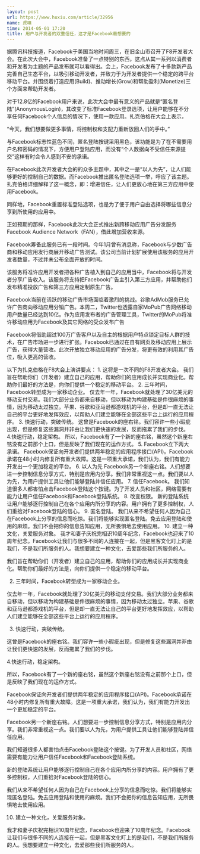 ```yaml
---
layout: post
url: https://www.huxiu.com/article/32956
name: 虎嗅
time: 2014-05-01 17:20
title: 用户与开发者的双重信任，这才是Facebook最想要的
---
```

据腾讯科技报道，Facebook于美国当地时间周三，在旧金山市召开了F8开发者大会。在此次大会中，Facebook准备了一点特别的东西，这点从其一系列以消费者和开发者为主题的产品发布就可以看得出。会上，Facebook发布了十多款新产品完善自己生态平台，以吸引移动开发者，并致力于为开发者提供一个稳定的跨平台移动平台。并围绕着打造应用(Build)、推动增长(Grow)和帮助盈利(Monetize)三个方面来帮助开发者。

对于12.8亿的Facebook用户来说，此次大会中最有意义的产品就是“匿名登陆”(AnonymousLogin)，其改变了标准Facebook登录选项，让用户能够在不分享任何Facebook个人信息的情况下，使用一款应用。扎克伯格在大会上表示，

“今天，我们想要做更多事情，将控制权和支配力重新放回人们的手中。”

与Facebook标志性蓝色不同，匿名登陆按键采用黑色，该功能是为了在不需要用户名和密码的情况下，方便用户登陆应用，而没有“个人数据向不受信任来源提交”这样有时会令人感到不安的承诺。

在Facebook此次开发者大会的的众多主题中，其中之一是“以人为先”，让人们能够更好的控制自己的数据。而Facebook推出匿名登陆选项一举，呼应了该主题。扎克伯格详细解释了这一概念，即：增进信任，让人们更放心地在第三方应用中使用Facebook。

同样地，Facebook重置标准登陆选项，也是为了便于用户自由选择将哪些信息分享到所使用的应用中。

正如预期的那样，Facebook此次大会正式推出新跨移动应用广告分发服务Facebook Audience Network（FAN），借此增加营收来源。

Facebook筹备此服务已有一段时间。今年1月曾有消息称，Facebook与少数广告商和移动应用发行商展开移动广告测试。该公司当前计划扩展使用该服务的应用开发者数量，不过并未公布全面开放的时间。

该服务将准许应用开发者把各种广告植入到自己的应用当中，Facebook将与开发者分享广告收入。该服务将支持把Facebook广告主引入第三方应用，并帮助他们发布精准投放广告和第三方应用定制原生广告。

Facebook当前在活跃的移动广告市场面临着激烈的挑战。谷歌AdMob服务已允许广告商向移动应用分销广告。本周二，Twitter也透露自家MoPub广告网络移动用户数量已经达到10亿。作为应用发布者的广告管理工具，Twitter的MoPub将准许移动应用为Facebook及其它网络的受众发布广告

Facebook将借助超过100万广告客户以及自主的根据用户特点锁定目标人群的技术，在广告市场进一步进行扩张。Facebook已通过在自有网页及移动应用上展示广告，获得大量营收。此次开放独立移动应用的广告分发，将更有效的利用其广告位，吸入更高的营收。

以下为扎克伯格在F8大会上演讲要点： 1. 这将是一次不同的F8开发者大会。 我们旨在帮助你们（开发者）建立自己的应用，帮助你们的应用成长并实现商业化。帮助你们最好的方法是，向你们提供一个稳定的移动平台。 2. 三年时间，Facebook转型成为一家移动企业。 仅去年一年，Facebook就处理了30亿美元的移动支付交易。我们大部分业务都来自移动，但以移动为构建基础是件很麻烦的事情，因为移动太过独立。苹果、谷歌和亚马逊都游戏机的平台，但是却一直无法让自己的平台更好地发挥效应，以帮助人们建立能够在全部这些平台上运行的应用程序。 3. 快速行动，突破传统。 这曾是Facebook的座右铭。我们容许一些小瑕疵出现，但是修复这些漏洞并非由让我们更快速的发展，反而拖累了我们的步伐。 4.快速行动，稳定架构。 所以，Facebook有了一个新的座右铭，虽然这个新座右铭没有之前那个上口，但是反映了我们现在的运作方式。 5. Facebook立下两大承诺。 Facebook保证向开发者们提供两年稳定的应用程序接口(API)。Facebook承诺在48小时内修复所有重大故障。这是一项重大承诺，我们认为，我们有能力开发出一个更加稳定的平台。 6. 以人为先 Facebook另一个新座右铭。人们想要进一步控制信息分享方式，特别是应用内分享。我们非常重视这一点。我们要以人为先，为用户提供工具让他们能够登陆并信任应用。 7. 信任Facebook。 我们知道很多人都害怕点击Facebook登陆这个按键。为了开发人员和社区，网络需要有能力让用户信任Facebook和Facebook登陆系统。 8. 改变权限。 新的登陆系统让用户能够逐行控制自己在各个应用内所分享的内容。用户拥有了更多控制权，人们重拾对Facebook登陆的信心。 9. 匿名登陆。 我们从来不希望任何人因为自己在Facebook上分享的信息而吃惊。我们将能够实现匿名登陆。免去应用登陆和使用的麻烦。我们不会把你的信息告知应用，无所畏惧地去使用应用。 10. 建立一种文化，关爱服务对象。 我才和妻子庆祝完相识10周年纪念，Facebook也迎来了10周年纪念。Facebook让我们与很多不同的人连接在一起，但是黑客文化盯上的是我们，不是我们所服务的人。我想要建立一种文化，去爱那些我们所服务的人。

我们旨在帮助你们（开发者）建立自己的应用，帮助你们的应用成长并实现商业化。帮助你们最好的方法是，向你们提供一个稳定的移动平台。

2. 三年时间，Facebook转型成为一家移动企业。

仅去年一年，Facebook就处理了30亿美元的移动支付交易。我们大部分业务都来自移动，但以移动为构建基础是件很麻烦的事情，因为移动太过独立。苹果、谷歌和亚马逊都游戏机的平台，但是却一直无法让自己的平台更好地发挥效应，以帮助人们建立能够在全部这些平台上运行的应用程序。

3. 快速行动，突破传统。

这曾是Facebook的座右铭。我们容许一些小瑕疵出现，但是修复这些漏洞并非由让我们更快速的发展，反而拖累了我们的步伐。

4.快速行动，稳定架构。

所以，Facebook有了一个新的座右铭，虽然这个新座右铭没有之前那个上口，但是反映了我们现在的运作方式。

Facebook保证向开发者们提供两年稳定的应用程序接口(API)。Facebook承诺在48小时内修复所有重大故障。这是一项重大承诺，我们认为，我们有能力开发出一个更加稳定的平台。

Facebook另一个新座右铭。人们想要进一步控制信息分享方式，特别是应用内分享。我们非常重视这一点。我们要以人为先，为用户提供工具让他们能够登陆并信任应用。

我们知道很多人都害怕点击Facebook登陆这个按键。为了开发人员和社区，网络需要有能力让用户信任Facebook和Facebook登陆系统。

新的登陆系统让用户能够逐行控制自己在各个应用内所分享的内容。用户拥有了更多控制权，人们重拾对Facebook登陆的信心。

我们从来不希望任何人因为自己在Facebook上分享的信息而吃惊。我们将能够实现匿名登陆。免去应用登陆和使用的麻烦。我们不会把你的信息告知应用，无所畏惧地去使用应用。

10. 建立一种文化，关爱服务对象。

我才和妻子庆祝完相识10周年纪念，Facebook也迎来了10周年纪念。Facebook让我们与很多不同的人连接在一起，但是黑客文化盯上的是我们，不是我们所服务的人。我想要建立一种文化，去爱那些我们所服务的人。

